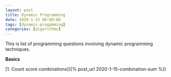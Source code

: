 ```yaml
---
layout: post
title: Dynamic Programming
date: 2020-1-15 00:00:00
tags: [dynamic-progamming]
categories: [algorithms]
---
```


This is list of programming questions involving dynamic programming techniques.

**Basics**

[1. Count score combinations]({% post_url 2020-1-15-combination-sum %})
